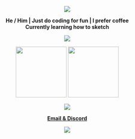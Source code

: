 <!-- @format -->



<p align = "center">
    <img src = "https://readme-typing-svg.herokuapp.com?font=Time+New+Roman&color=cyan&size=25&center=true&vCenter=true&width=600&height=100&lines=Hey+Welcome+To+My+GitHub;++;Kittu+here+;Active+learner;Love+to+sleep+and+learn+new+stuff">
</p>


<p align = "center">
    <b>He / Him | Just do coding for fun | I prefer coffee 
    </br>
    Currently learning how to sketch </b>
</p>

<p align = "center">
    <img src = "https://komarev.com/ghpvc/?username=weasley82ron&label=Profile%20views&color=0e75b6&style=flat"/>
</p>


<p align = "center">
    <img height="135em" src="https://github-readme-stats.vercel.app/api?username=weasley82ron&include_all_commits=true&count_private=true&theme=tokyonight"/>
    <img height="135em" src="https://github-readme-stats.vercel.app/api/top-langs/?username=weasley82ron&layout=compact&langs_count=7&theme=dracula"/>
</p>

<p align = "center">
    <img src = "https://github-profile-trophy.vercel.app/?username=weasley82ron"/>
</p>

<p align = "center">
    <a href = "contactme@jupiverse.tech"><b>Email & </b></a>
    <a href = "https://discord.com/invite/jsk"><b>Discord  </b></a>
   
</p>


 <p align="center">
  <a href="https://skillicons.dev">
    <img src="https://skillicons.dev/icons?i=python,golang,vscode,androidstudio,c,js,css,html" />
  </a>
</p>

